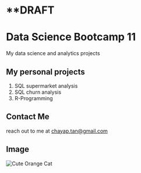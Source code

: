 # **DRAFT
# Data Science Bootcamp 11
My data science and analytics projects

## My personal projects

1. SQL supermarket analysis
2. SQL churn analysis
3. R-Programming

## Contact Me
reach out to me at chayap.tan@gmail.com

## Image
![Cute Orange Cat](https://github.com/user-attachments/assets/d3dbbea3-2307-4ea6-9d73-53c8d368000a)
